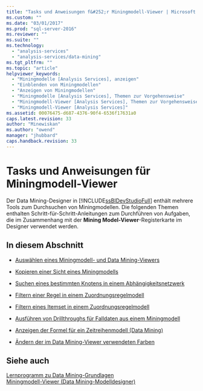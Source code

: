 ```yaml
---
title: "Tasks und Anweisungen f&#252;r Miningmodell-Viewer | Microsoft Docs"
ms.custom: ""
ms.date: "03/01/2017"
ms.prod: "sql-server-2016"
ms.reviewer: ""
ms.suite: ""
ms.technology: 
  - "analysis-services"
  - "analysis-services/data-mining"
ms.tgt_pltfrm: ""
ms.topic: "article"
helpviewer_keywords: 
  - "Miningmodelle [Analysis Services], anzeigen"
  - "Einblenden von Miningmodellen"
  - "Anzeigen von Miningmodellen"
  - "Miningmodelle [Analysis Services], Themen zur Vorgehensweise"
  - "Miningmodell-Viewer [Analysis Services], Themen zur Vorgehensweise"
  - "Miningmodell-Viewer [Analysis Services]"
ms.assetid: 00076475-d687-4376-90f4-6536f17631a0
caps.latest.revision: 33
author: "Minewiskan"
ms.author: "owend"
manager: "jhubbard"
caps.handback.revision: 33
---
```

# Tasks und Anweisungen f&#252;r Miningmodell-Viewer
  Der Data Mining-Designer in [!INCLUDE[ssBIDevStudioFull](../../includes/ssbidevstudiofull-md.md)] enthält mehrere Tools zum Durchsuchen von Miningmodellen. Die folgenden Themen enthalten Schritt-für-Schritt-Anleitungen zum Durchführen von Aufgaben, die im Zusammenhang mit der **Mining Model-Viewer**-Registerkarte im Designer verwendet werden.  
  
## In diesem Abschnitt  
  
-   [Auswählen eines Miningmodell- und Data Mining-Viewers](../../analysis-services/data-mining/select-a-mining-model-and-a-data-mining-viewer.md)  
  
-   [Kopieren einer Sicht eines Miningmodells](../../analysis-services/data-mining/copy-a-view-of-a-mining-model.md)  
  
-   [Suchen eines bestimmten Knotens in einem Abhängigkeitsnetzwerk](../../analysis-services/data-mining/find-a-specific-node-in-a-dependency-network.md)  
  
-   [Filtern einer Regel in einem Zuordnungsregelmodell](../../analysis-services/data-mining/filter-a-rule-in-an-association-rules-model.md)  
  
-   [Filtern eines Itemset in einem Zuordnungsregelmodell](../../analysis-services/data-mining/filter-an-itemset-in-an-association-rules-model.md)  
  
-   [Ausführen von Drillthroughs für Falldaten aus einem Miningmodell](../../analysis-services/data-mining/drill-through-to-case-data-from-a-mining-model.md)  
  
-   [Anzeigen der Formel für ein Zeitreihenmodell &#40;Data Mining&#41;](../../analysis-services/data-mining/view-the-formula-for-a-time-series-model-data-mining.md)  
  
-   [Ändern der im Data Mining-Viewer verwendeten Farben](../../analysis-services/data-mining/change-the-colors-used-in-the-data-mining-viewer.md)  
  
## Siehe auch  
 [Lernprogramm zu Data Mining-Grundlagen](../Topic/Basic%20Data%20Mining%20Tutorial.md)   
 [Miningmodell-Viewer &#40;Data Mining-Modelldesigner&#41;](../Topic/Mining%20Model%20Viewers%20\(Data%20Mining%20Model%20Designer\).md)  
  
  